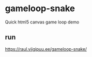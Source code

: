# gameloop-snake
Quick html5 canvas game loop demo

## run

  https://raul.viigipuu.ee/gameloop-snake/
